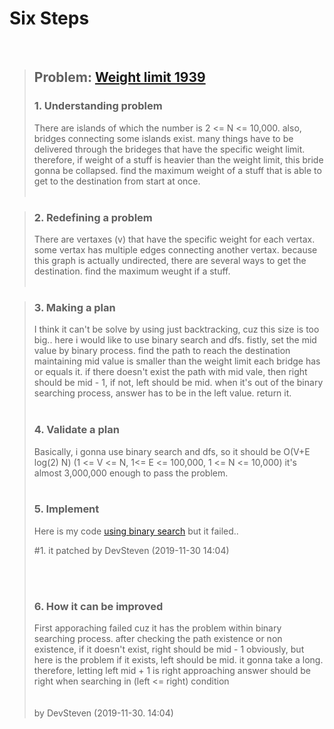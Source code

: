 # Six Steps
<br />

> ## Problem: [Weight limit 1939](https://www.acmicpc.net/problem/1939)
>
> ### 1. Understanding problem
>  There are islands of which the number is 2 <= N <= 10,000. also, bridges connecting some islands exist.
  many things have to be delivered through the brideges that have the specific weight limit. therefore, if weight of
  a stuff is heavier than the weight limit, this bride gonna be collapsed. find the maximum weight of a stuff that is able to
  get to the destination from start at once. 
> <br />
> <br />

> ### 2. Redefining a problem
>  There are vertaxes (v) that have the specific weight for each vertax. some vertax has multiple edges connecting 
  another vertax. because this graph is actually undirected, there are several ways to get the destination. find the maximum
  weught if a stuff.
> <br />
> <br />

> ### 3. Making a plan
>  I think it can't be solve by using just backtracking, cuz this size is too big.. here i would like to use binary search and
  dfs. fistly, set the mid value by binary process. find the path to reach the destination maintaining mid value is smaller than 
  the weight limit each bridge has or equals it. if there doesn't exist the path with mid vale, then right should be mid - 1,
  if not, left should be mid. when it's out of the binary searching process, answer has to be in the left value.
  return it.
> <br />
> <br />
> ### 4. Validate a plan
>  Basically, i gonna use binary search and dfs, so it should be O(V+E log(2) N) (1 <= V <= N, 1<= E <= 100,000, 1 <= N <= 10,000)
  it's almost 3,000,000 enough to pass the problem.
> <br />
> <br />
> ### 5. Implement
>  Here is my code [using binary search](https://github.com/DevStevenLee/Algorithm/blob/master/BinarySearch/WeightLimit_1939/WeightLimit_1939.java) but it failed..
>
>   #1. it patched by DevSteven (2019-11-30 14:04)
>
> <br /> 
> <br />
>
> ### 6. How it can be improved
>  First apporaching failed cuz it has the problem within binary searching process. after checking the path existence or non
> existence, if it doesn't exist, right should be mid - 1 obviously, but here is the problem if it exists, left should be
> mid. it gonna take a long. therefore, letting left mid + 1 is right approaching answer should be right when searching in
> (left <= right) condition  
> <br /> 
> <br />
>  		by DevSteven (2019-11-30. 14:04)
> 

